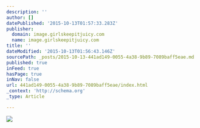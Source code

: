 ```yaml
---
description: ''
author: []
datePublished: '2015-10-13T01:57:33.283Z'
publisher:
  domain: image.girlskeepitjuicy.com
  name: image.girlskeepitjuicy.com
title: ''
dateModified: '2015-10-13T01:56:43.146Z'
sourcePath: _posts/2015-10-13-441ad149-0055-4a38-9b89-7089baff5eae.md
published: true
inFeed: true
hasPage: true
inNav: false
url: 441ad149-0055-4a38-9b89-7089baff5eae/index.html
_context: 'http://schema.org'
_type: Article

---
```

![](http://image.girlskeepitjuicy.com/image/eAT7qmI.jpg)